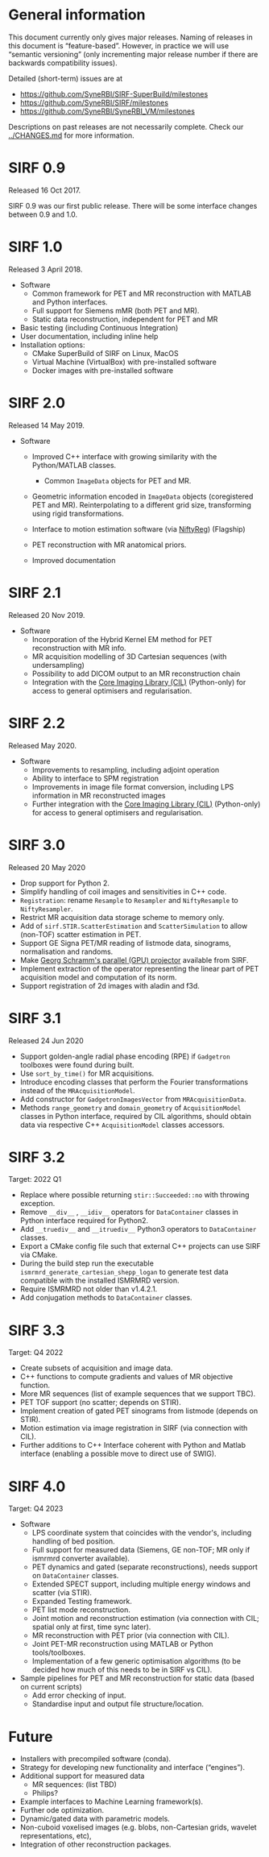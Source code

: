 # General information

This document currently only gives major releases. Naming of releases in
this document is “feature-based”. However, in practice we will use
“semantic versioning” (only incrementing major release number if there
are backwards compatibility issues).

Detailed (short-term) issues are at

- <https://github.com/SyneRBI/SIRF-SuperBuild/milestones>
- <https://github.com/SyneRBI/SIRF/milestones>
- <https://github.com/SyneRBI/SyneRBI_VM/milestones>

Descriptions on past releases are not necessarily complete. Check our
[../CHANGES.md](CHANGES.md) for more information.

# SIRF 0.9
Released 16 Oct 2017.

SIRF 0.9 was our first public release. There will be some interface
changes between 0.9 and 1.0.

# SIRF 1.0 
Released 3 April 2018.

  - Software
      - Common framework for PET and MR reconstruction with MATLAB and
        Python interfaces.
      - Full support for Siemens mMR (both PET and MR).
      - Static data reconstruction, independent for PET and MR
  - Basic testing (including Continuous Integration)
  - User documentation, including inline help
  - Installation options:
      - CMake SuperBuild of SIRF on Linux, MacOS
      - Virtual Machine (VirtualBox) with pre-installed software
      - Docker images with pre-installed software

# SIRF 2.0 
Released 14 May 2019.

  - Software
      - Improved C++ interface with growing similarity with the Python/MATLAB classes.
         - Common `ImageData` objects for PET and MR.
      - Geometric information encoded in `ImageData` objects (coregistered PET
        and MR). Reinterpolating to a different grid size, transforming
        using rigid transformations.
      - Interface to motion estimation software (via [NiftyReg](http://cmictig.cs.ucl.ac.uk/wiki/index.php/NiftyReg)) (Flagship)

      - PET reconstruction with MR anatomical priors.
    - Improved documentation


# SIRF 2.1 
Released 20 Nov 2019.

  - Software
      - Incorporation of the Hybrid Kernel EM method for PET reconstruction with MR info.
      - MR acquisition modelling of 3D Cartesian sequences (with undersampling)
      - Possibility to add DICOM output to an MR reconstruction chain
      - Integration with the [Core Imaging Library (CIL)](https://github.com/vais-ral/CCPi-Framework) (Python-only) for access to general optimisers and regularisation.

# SIRF 2.2
Released May 2020.

  - Software
      - Improvements to resampling, including adjoint operation
      - Ability to interface to SPM registration
      - Improvements in image file format conversion, including LPS information in MR reconstructed images
      - Further integration with the [Core Imaging Library (CIL)](https://github.com/vais-ral/CCPi-Framework) (Python-only) for access to general optimisers and regularisation.

# SIRF 3.0
Released 20 May 2020

  - Drop support for Python 2.
  - Simplify handling of coil images and sensitivities in C++ code.
  - `Registration`: rename `Resample` to `Resampler` and `NiftyResample` to `NiftyResampler`.
  - Restrict MR acquisition data storage scheme to memory only.
  - Add of `sirf.STIR.ScatterEstimation` and `ScatterSimulation` to allow (non-TOF) scatter estimation in PET.
  - Support GE Signa PET/MR reading of listmode data, sinograms, normalisation and randoms.
  - Make [Georg Schramm's parallel (GPU) projector](https://github.com/gschramm/parallelproj) available from SIRF.
  - Implement extraction of the operator representing the linear part of PET acquisition model and computation of its norm.
  - Support registration of 2d images with aladin and f3d.

# SIRF 3.1
Released 24 Jun 2020

  - Support golden-angle radial phase encoding (RPE) if `Gadgetron` toolboxes were found during built.
  - Use `sort_by_time()` for MR acquisitions.
  - Introduce encoding classes that perform the Fourier transformations instead of the `MRAcquisitionModel`.
  - Add constructor for `GadgetronImagesVector` from `MRAcquisitionData`.
  - Methods `range_geometry` and `domain_geometry` of `AcquisitionModel` classes in Python interface, required by CIL algorithms, should obtain data via respective C++ `AcquisitionModel` classes accessors.

# SIRF 3.2
Target: 2022 Q1

  - Replace where possible returning `stir::Succeeded::no` with throwing exception.
  - Remove `__div__` ,  `__idiv__` operators for `DataContainer` classes in Python interface required for Python2.
  - Add `__truediv__` and `__itruediv__` Python3 operators to `DataContainer` classes.
  - Export a CMake config file such that external C++ projects can use SIRF via CMake.
  - During the build step run the executable `ismrmrd_generate_cartesian_shepp_logan` to generate test data compatible with the installed ISMRMRD version.
  - Require ISMRMRD not older than v1.4.2.1.
  - Add conjugation methods to `DataContainer` classes.

# SIRF 3.3
Target: Q4 2022

  - Create subsets of acquisition and image data.
  - C++ functions to compute gradients and values of MR objective function.
  - More MR sequences (list of example sequences that we support TBC).
  - PET TOF support (no scatter; depends on STIR).
  - Implement creation of gated PET sinograms from listmode (depends on STIR).
  - Motion estimation via image registration in SIRF (via connection with CIL).
  - Further additions to C++ Interface coherent with Python and Matlab interface (enabling a possible move to direct use of SWIG).

# SIRF 4.0
Target: Q4 2023

  - Software
      - LPS coordinate system that coincides with the vendor's, including handling of bed position.
      - Full support for measured data (Siemens, GE non-TOF; MR only if ismrmrd converter available).
      - PET dynamics and gated (separate reconstructions), needs support on `DataContainer` classes.
      - Extended SPECT support, including multiple energy windows and scatter (via STIR).
      - Expanded Testing framework.
      - PET list mode reconstruction.
      - Joint motion and reconstruction estimation (via connection with CIL; spatial only at first, time sync later).
      - MR reconstruction with PET prior (via connection with CIL).
      - Joint PET-MR reconstruction using MATLAB or Python tools/toolboxes.
      - Implementation of a few generic optimisation algorithms (to be decided how much of this needs to be in SIRF vs CIL).
  - Sample pipelines for PET and MR reconstruction for static data (based on current scripts)
      - Add error checking of input.
      - Standardise input and output file structure/location.

# Future
  - Installers with precompiled software (conda).
  - Strategy for developing new functionality and interface (“engines”).
  - Additional support for measured data
     - MR sequences: (list TBD)
     - Philips?
  - Example interfaces to Machine Learning framework(s).
  - Further ode optimization.
  - Dynamic/gated data with parametric models.
  - Non-cuboid voxelised images (e.g. blobs, non-Cartesian grids, wavelet representations, etc),
  - Integration of other reconstruction packages.
